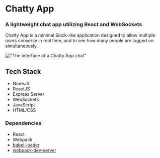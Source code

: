 # Chatty App
### A lightweight chat app utilizing React and WebSockets

Chatty App is a minimal Slack-like application designed to allow multiple users converse in real time, and to see how many people are logged on simultaneously.

!["The interface of a Chatty App chat"]()

## Tech Stack

* NodeJS
* ReactJS
* Express Server
* WebSockets
* JavaScript
* HTML/CSS

### Dependencies

* React
* Webpack
* [babel-loader](https://github.com/babel/babel-loader)
* [webpack-dev-server](https://github.com/webpack/webpack-dev-server)

